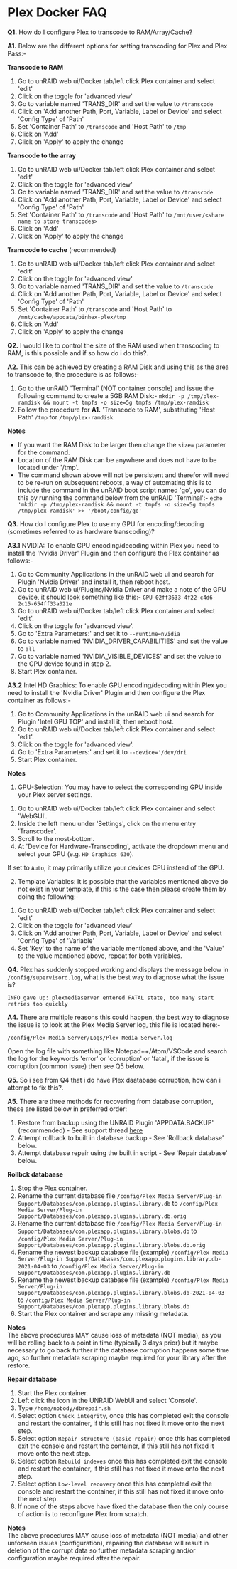 # **Plex Docker FAQ**

**Q1.** How do I configure Plex to transcode to RAM/Array/Cache?

**A1.** Below are the different options for setting transcoding for Plex and Plex Pass:-

**Transcode to RAM**

1. Go to unRAID web ui/Docker tab/left click Plex container and select 'edit'
2. Click on the toggle for 'advanced view'
3. Go to variable named 'TRANS_DIR' and set the value to ```/transcode```
4. Click on 'Add another Path, Port, Variable, Label or Device' and select 'Config Type' of 'Path'
5. Set 'Container Path' to ```/transcode``` and 'Host Path' to ```/tmp```
6. Click on 'Add'
7. Click on 'Apply' to apply the change

**Transcode to the array** 

1. Go to unRAID web ui/Docker tab/left click Plex container and select 'edit'
2. Click on the toggle for 'advanced view'
3. Go to variable named 'TRANS_DIR' and set the value to ```/transcode```
4. Click on 'Add another Path, Port, Variable, Label or Device' and select 'Config Type' of 'Path'
5. Set 'Container Path' to ```/transcode``` and 'Host Path' to ```/mnt/user/<share name to store transcodes>```
6. Click on 'Add'
7. Click on 'Apply' to apply the change

**Transcode to cache** (recommended)

1. Go to unRAID web ui/Docker tab/left click Plex container and select 'edit'
2. Click on the toggle for 'advanced view'
3. Go to variable named 'TRANS_DIR' and set the value to ```/transcode```
4. Click on 'Add another Path, Port, Variable, Label or Device' and select 'Config Type' of 'Path'
5. Set 'Container Path' to ```/transcode``` and 'Host Path' to ```/mnt/cache/appdata/binhex-plex/tmp```
6. Click on 'Add'
7. Click on 'Apply' to apply the change

**Q2.** I would like to control the size of the RAM used when transcoding to RAM, is this possible and if so how do i do this?.

**A2.** This can be achieved by creating a RAM Disk and using this as the area to transcode to, the procedure is as follows:-

1. Go to the unRAID 'Terminal' (NOT container console) and issue the following command to create a 5GB RAM Disk:-
```mkdir -p /tmp/plex-ramdisk && mount -t tmpfs -o size=5g tmpfs /tmp/plex-ramdisk```
2. Follow the procedure for **A1.** 'Transcode to RAM', substituting 'Host Path' ```/tmp``` for ```/tmp/plex-ramdisk```

**Notes**<br/>
- If you want the RAM Disk to be larger then change the ```size=``` parameter for the command.
- Location of the RAM Disk can be anywhere and does not have to be located under '/tmp'.
- The command shown above will not be persistent and therefor will need to be re-run on subsequent reboots, a way of automating this is to include the command in the unRAID boot script named 'go', you can do this by running the command below from the unRAID 'Terminal':-
```echo 'mkdir -p /tmp/plex-ramdisk && mount -t tmpfs -o size=5g tmpfs /tmp/plex-ramdisk' >> '/boot/config/go'```

**Q3.** How do I configure Plex to use my GPU for encoding/decoding (sometimes referred to as hardware transcoding)?

**A3.1** NVIDIA: To enable GPU encoding/decoding within Plex you need to install the 'Nvidia Driver' Plugin and then configure the Plex container as follows:-

1. Go to Community Applications in the unRAID web ui and search for Plugin 'Nvidia Driver' and install it, then reboot host.
2. Go to unRAID web ui/Plugins/Nvidia Driver and make a note of the GPU device, it should look something like this:- ```GPU-02ff3633-4f22-c4d6-2c15-654ff33a321e```
3. Go to unRAID web ui/Docker tab/left click Plex container and select 'edit'.
4. Click on the toggle for 'advanced view'.
5. Go to 'Extra Parameters:' and set it to ```--runtime=nvidia```
6. Go to variable named 'NVIDIA_DRIVER_CAPABILITIES' and set the value to ```all```
7. Go to variable named 'NVIDIA_VISIBLE_DEVICES' and set the value to the GPU device found in step 2.
8. Start Plex container.

**A3.2** Intel HD Graphics: To enable GPU encoding/decoding within Plex you need to install the 'Nvidia Driver' Plugin and then configure the Plex container as follows:-

1. Go to Community Applications in the unRAID web ui and search for Plugin 'Intel GPU TOP' and install it, then reboot host.
2. Go to unRAID web ui/Docker tab/left click Plex container and select 'edit'.
3. Click on the toggle for 'advanced view'.
4. Go to 'Extra Parameters:' and set it to ```--device='/dev/dri```
5. Start Plex container.

**Notes**<br/>
1) GPU-Selection: You may have to select the corresponding GPU inside your Plex server settings. 

1. Go to unRAID web ui/Docker tab/left click Plex container and select 'WebGUI'.
2. Inside the left menu under 'Settings', click on the menu entry 'Transcoder'.
3. Scroll to the most-bottom.
4. At 'Device for Hardware-Transcoding', activate the dropdown menu and select your GPU (e.g. ```HD Graphics 630```).

If set to ```Auto```, it may primarily utilize your devices CPU instead of the GPU.

2) Template Variables: It is possible that the variables mentioned above do not exist in your template, if this is the case then please create them by doing the following:-

1. Go to unRAID web ui/Docker tab/left click Plex container and select 'edit'
2. Click on the toggle for 'advanced view'
3. Click on 'Add another Path, Port, Variable, Label or Device' and select 'Config Type' of 'Variable'
4. Set 'Key' to the name of the variable mentioned above, and the 'Value' to the value mentioned above, repeat for both variables.

**Q4.** Plex has suddenly stopped working and displays the message below in ```/config/supervisord.log```, what is the best way to diagnose what the issue is?
```
INFO gave up: plexmediaserver entered FATAL state, too many start retries too quickly
```

**A4.** There are multiple reasons this could happen, the best way to diagnose the issue is to look at the Plex Media Server log, this file is located here:-
```
/config/Plex Media Server/Logs/Plex Media Server.log
```
Open the log file with something like Notepad++/Atom/VSCode and search the log for the keywords 'error' or 'corruption' or 'fatal', if the issue is corruption (common issue) then see Q5 below.

**Q5.** So i see from Q4 that i do have Plex daatabase corruption, how can i attempt to fix this?.

**A5.** There are three methods for recovering from database corruption, these are listed below in preferred order:

1. Restore from backup using the UNRAID Plugin 'APPDATA.BACKUP' (recommended) - See support thread [here](https://forums.unraid.net/topic/137710-plugin-appdatabackup/)
2. Attempt rollback to built in database backup - See 'Rollback database' below.
3. Attempt database repair using the built in script - See 'Repair database' below.

**Rollbck databaase**
1. Stop the Plex container.
2. Rename the current database file ```/config/Plex Media Server/Plug-in Support/Databases/com.plexapp.plugins.library.db``` to ```/config/Plex Media Server/Plug-in Support/Databases/com.plexapp.plugins.library.db.orig```
3. Rename the current database file ```/config/Plex Media Server/Plug-in Support/Databases/com.plexapp.plugins.library.blobs.db``` to ```/config/Plex Media Server/Plug-in Support/Databases/com.plexapp.plugins.library.blobs.db.orig```
4. Rename the newest backup database file (example) ```/config/Plex Media Server/Plug-in Support/Databases/com.plexapp.plugins.library.db-2021-04-03``` to ```/config/Plex Media Server/Plug-in Support/Databases/com.plexapp.plugins.library.db```
5. Rename the newest backup database file (example) ```/config/Plex Media Server/Plug-in Support/Databases/com.plexapp.plugins.library.blobs.db-2021-04-03``` to ```/config/Plex Media Server/Plug-in Support/Databases/com.plexapp.plugins.library.blobs.db```
6. Start the Plex container and scrape any missing metadata.

**Notes**<br/>
The above procedures MAY cause loss of metadata (NOT media), as you will be rolling back to a point in time (typically 3 days prior) but it maybe necessary to go back further if the database corruption happens some time ago, so further metadata scraping maybe required for your library after the restore.

**Repair database**
1. Start the Plex container.
2. Left click the icon in the UNRAID WebUI and select 'Console'.
3. Type `/home/nobody/dbrepair.sh`
4. Select option `Check integrity`, once this has completed exit the console and restart the container, if this still has not fixed it move onto the next step.
5. Select option `Repair structure (basic repair)` once this has completed exit the console and restart the container, if this still has not fixed it move onto the next step.
6. Select option `Rebuild indexes` once this has completed exit the console and restart the container, if this still has not fixed it move onto the next step.
7. Select option `Low-level recovery` once this has completed exit the console and restart the container, if this still has not fixed it move onto the next step.
8. If none of the steps above have fixed the database then the only course of action is to reconfigure Plex from scratch.

**Notes**<br/>
The above procedures MAY cause loss of metadata (NOT media) and other unforseen issues (configuration), repairing the database will result in deletion of the corrupt data so further metadata scraping and/or configuration maybe required after the repair.

